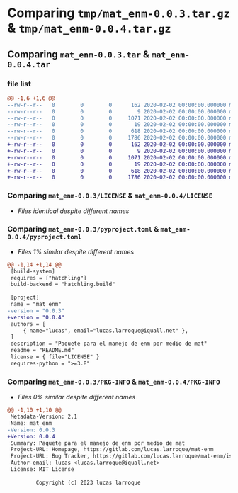 # Comparing `tmp/mat_enm-0.0.3.tar.gz` & `tmp/mat_enm-0.0.4.tar.gz`

## Comparing `mat_enm-0.0.3.tar` & `mat_enm-0.0.4.tar`

### file list

```diff
@@ -1,6 +1,6 @@
--rw-r--r--   0        0        0      162 2020-02-02 00:00:00.000000 mat_enm-0.0.3/calc.py
--rw-r--r--   0        0        0        9 2020-02-02 00:00:00.000000 mat_enm-0.0.3/consts/__init__.py
--rw-r--r--   0        0        0     1071 2020-02-02 00:00:00.000000 mat_enm-0.0.3/LICENSE
--rw-r--r--   0        0        0       19 2020-02-02 00:00:00.000000 mat_enm-0.0.3/README.md
--rw-r--r--   0        0        0      618 2020-02-02 00:00:00.000000 mat_enm-0.0.3/pyproject.toml
--rw-r--r--   0        0        0     1786 2020-02-02 00:00:00.000000 mat_enm-0.0.3/PKG-INFO
+-rw-r--r--   0        0        0      162 2020-02-02 00:00:00.000000 mat_enm-0.0.4/mat_enm.py
+-rw-r--r--   0        0        0        9 2020-02-02 00:00:00.000000 mat_enm-0.0.4/consts/__init__.py
+-rw-r--r--   0        0        0     1071 2020-02-02 00:00:00.000000 mat_enm-0.0.4/LICENSE
+-rw-r--r--   0        0        0       19 2020-02-02 00:00:00.000000 mat_enm-0.0.4/README.md
+-rw-r--r--   0        0        0      618 2020-02-02 00:00:00.000000 mat_enm-0.0.4/pyproject.toml
+-rw-r--r--   0        0        0     1786 2020-02-02 00:00:00.000000 mat_enm-0.0.4/PKG-INFO
```

### Comparing `mat_enm-0.0.3/LICENSE` & `mat_enm-0.0.4/LICENSE`

 * *Files identical despite different names*

### Comparing `mat_enm-0.0.3/pyproject.toml` & `mat_enm-0.0.4/pyproject.toml`

 * *Files 1% similar despite different names*

```diff
@@ -1,14 +1,14 @@
 [build-system]
 requires = ["hatchling"]
 build-backend = "hatchling.build"
 
 [project]
 name = "mat_enm"
-version = "0.0.3"
+version = "0.0.4"
 authors = [
     { name="lucas", email="lucas.larroque@iquall.net" },
 ]
 description = "Paquete para el manejo de enm por medio de mat"
 readme = "README.md"
 license = { file="LICENSE" }
 requires-python = ">=3.8"
```

### Comparing `mat_enm-0.0.3/PKG-INFO` & `mat_enm-0.0.4/PKG-INFO`

 * *Files 0% similar despite different names*

```diff
@@ -1,10 +1,10 @@
 Metadata-Version: 2.1
 Name: mat_enm
-Version: 0.0.3
+Version: 0.0.4
 Summary: Paquete para el manejo de enm por medio de mat
 Project-URL: Homepage, https://gitlab.com/lucas.larroque/mat-enm
 Project-URL: Bug Tracker, https://gitlab.com/lucas.larroque/mat-enm/issues
 Author-email: lucas <lucas.larroque@iquall.net>
 License: MIT License
         
         Copyright (c) 2023 lucas larroque
```

